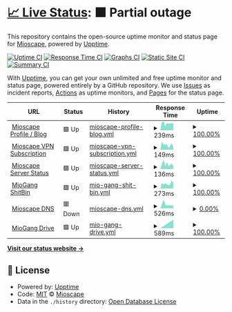 # [📈 Live Status](https://status.mioscape.my.id): <!--live status--> **🟧 Partial outage**

This repository contains the open-source uptime monitor and status page for [Mioscape](https://mioscape.my.id), powered by [Upptime](https://github.com/upptime/upptime).

[![Uptime CI](https://github.com/mioscape/mioscape-uptime-status/workflows/Uptime%20CI/badge.svg)](https://github.com/mioscape/mioscape-uptime-status/actions?query=workflow%3A%22Uptime+CI%22)
[![Response Time CI](https://github.com/mioscape/mioscape-uptime-status/workflows/Response%20Time%20CI/badge.svg)](https://github.com/mioscape/mioscape-uptime-status/actions?query=workflow%3A%22Response+Time+CI%22)
[![Graphs CI](https://github.com/mioscape/mioscape-uptime-status/workflows/Graphs%20CI/badge.svg)](https://github.com/mioscape/mioscape-uptime-status/actions?query=workflow%3A%22Graphs+CI%22)
[![Static Site CI](https://github.com/mioscape/mioscape-uptime-status/workflows/Static%20Site%20CI/badge.svg)](https://github.com/mioscape/mioscape-uptime-status/actions?query=workflow%3A%22Static+Site+CI%22)
[![Summary CI](https://github.com/mioscape/mioscape-uptime-status/workflows/Summary%20CI/badge.svg)](https://github.com/mioscape/mioscape-uptime-status/actions?query=workflow%3A%22Summary+CI%22)

With [Upptime](https://upptime.js.org), you can get your own unlimited and free uptime monitor and status page, powered entirely by a GitHub repository. We use [Issues](https://github.com/mioscape/mioscape-uptime-status/issues) as incident reports, [Actions](https://github.com/mioscape/mioscape-uptime-status/actions) as uptime monitors, and [Pages](https://status.mioscape.cf) for the status page.

<!--start: status pages-->
<!-- This summary is generated by Upptime (https://github.com/upptime/upptime) -->
<!-- Do not edit this manually, your changes will be overwritten -->
<!-- prettier-ignore -->
| URL | Status | History | Response Time | Uptime |
| --- | ------ | ------- | ------------- | ------ |
| <img alt="" src="https://favicons.githubusercontent.com/ihyafauzi.my.id" height="13"> [Mioscape Profile / Blog](https://ihyafauzi.my.id/) | 🟩 Up | [mioscape-profile-blog.yml](https://github.com/mioscape/mioscape-uptime-status/commits/HEAD/history/mioscape-profile-blog.yml) | <details><summary><img alt="Response time graph" src="./graphs/mioscape-profile-blog/response-time-week.png" height="20"> 239ms</summary><br><a href="https://status.mioscape.me/history/mioscape-profile-blog"><img alt="Response time 199" src="https://img.shields.io/endpoint?url=https%3A%2F%2Fraw.githubusercontent.com%2Fmioscape%2Fmioscape-uptime-status%2FHEAD%2Fapi%2Fmioscape-profile-blog%2Fresponse-time.json"></a><br><a href="https://status.mioscape.me/history/mioscape-profile-blog"><img alt="24-hour response time 238" src="https://img.shields.io/endpoint?url=https%3A%2F%2Fraw.githubusercontent.com%2Fmioscape%2Fmioscape-uptime-status%2FHEAD%2Fapi%2Fmioscape-profile-blog%2Fresponse-time-day.json"></a><br><a href="https://status.mioscape.me/history/mioscape-profile-blog"><img alt="7-day response time 239" src="https://img.shields.io/endpoint?url=https%3A%2F%2Fraw.githubusercontent.com%2Fmioscape%2Fmioscape-uptime-status%2FHEAD%2Fapi%2Fmioscape-profile-blog%2Fresponse-time-week.json"></a><br><a href="https://status.mioscape.me/history/mioscape-profile-blog"><img alt="30-day response time 214" src="https://img.shields.io/endpoint?url=https%3A%2F%2Fraw.githubusercontent.com%2Fmioscape%2Fmioscape-uptime-status%2FHEAD%2Fapi%2Fmioscape-profile-blog%2Fresponse-time-month.json"></a><br><a href="https://status.mioscape.me/history/mioscape-profile-blog"><img alt="1-year response time 199" src="https://img.shields.io/endpoint?url=https%3A%2F%2Fraw.githubusercontent.com%2Fmioscape%2Fmioscape-uptime-status%2FHEAD%2Fapi%2Fmioscape-profile-blog%2Fresponse-time-year.json"></a></details> | <details><summary><a href="https://status.mioscape.me/history/mioscape-profile-blog">100.00%</a></summary><a href="https://status.mioscape.me/history/mioscape-profile-blog"><img alt="All-time uptime 87.95%" src="https://img.shields.io/endpoint?url=https%3A%2F%2Fraw.githubusercontent.com%2Fmioscape%2Fmioscape-uptime-status%2FHEAD%2Fapi%2Fmioscape-profile-blog%2Fuptime.json"></a><br><a href="https://status.mioscape.me/history/mioscape-profile-blog"><img alt="24-hour uptime 100.00%" src="https://img.shields.io/endpoint?url=https%3A%2F%2Fraw.githubusercontent.com%2Fmioscape%2Fmioscape-uptime-status%2FHEAD%2Fapi%2Fmioscape-profile-blog%2Fuptime-day.json"></a><br><a href="https://status.mioscape.me/history/mioscape-profile-blog"><img alt="7-day uptime 100.00%" src="https://img.shields.io/endpoint?url=https%3A%2F%2Fraw.githubusercontent.com%2Fmioscape%2Fmioscape-uptime-status%2FHEAD%2Fapi%2Fmioscape-profile-blog%2Fuptime-week.json"></a><br><a href="https://status.mioscape.me/history/mioscape-profile-blog"><img alt="30-day uptime 100.00%" src="https://img.shields.io/endpoint?url=https%3A%2F%2Fraw.githubusercontent.com%2Fmioscape%2Fmioscape-uptime-status%2FHEAD%2Fapi%2Fmioscape-profile-blog%2Fuptime-month.json"></a><br><a href="https://status.mioscape.me/history/mioscape-profile-blog"><img alt="1-year uptime 87.95%" src="https://img.shields.io/endpoint?url=https%3A%2F%2Fraw.githubusercontent.com%2Fmioscape%2Fmioscape-uptime-status%2FHEAD%2Fapi%2Fmioscape-profile-blog%2Fuptime-year.json"></a></details>
| <img alt="" src="https://favicons.githubusercontent.com/subscription.mioscape.me" height="13"> [Mioscape VPN Subscription](https://subscription.mioscape.me/) | 🟩 Up | [mioscape-vpn-subscription.yml](https://github.com/mioscape/mioscape-uptime-status/commits/HEAD/history/mioscape-vpn-subscription.yml) | <details><summary><img alt="Response time graph" src="./graphs/mioscape-vpn-subscription/response-time-week.png" height="20"> 149ms</summary><br><a href="https://status.mioscape.me/history/mioscape-vpn-subscription"><img alt="Response time 191" src="https://img.shields.io/endpoint?url=https%3A%2F%2Fraw.githubusercontent.com%2Fmioscape%2Fmioscape-uptime-status%2FHEAD%2Fapi%2Fmioscape-vpn-subscription%2Fresponse-time.json"></a><br><a href="https://status.mioscape.me/history/mioscape-vpn-subscription"><img alt="24-hour response time 120" src="https://img.shields.io/endpoint?url=https%3A%2F%2Fraw.githubusercontent.com%2Fmioscape%2Fmioscape-uptime-status%2FHEAD%2Fapi%2Fmioscape-vpn-subscription%2Fresponse-time-day.json"></a><br><a href="https://status.mioscape.me/history/mioscape-vpn-subscription"><img alt="7-day response time 149" src="https://img.shields.io/endpoint?url=https%3A%2F%2Fraw.githubusercontent.com%2Fmioscape%2Fmioscape-uptime-status%2FHEAD%2Fapi%2Fmioscape-vpn-subscription%2Fresponse-time-week.json"></a><br><a href="https://status.mioscape.me/history/mioscape-vpn-subscription"><img alt="30-day response time 154" src="https://img.shields.io/endpoint?url=https%3A%2F%2Fraw.githubusercontent.com%2Fmioscape%2Fmioscape-uptime-status%2FHEAD%2Fapi%2Fmioscape-vpn-subscription%2Fresponse-time-month.json"></a><br><a href="https://status.mioscape.me/history/mioscape-vpn-subscription"><img alt="1-year response time 182" src="https://img.shields.io/endpoint?url=https%3A%2F%2Fraw.githubusercontent.com%2Fmioscape%2Fmioscape-uptime-status%2FHEAD%2Fapi%2Fmioscape-vpn-subscription%2Fresponse-time-year.json"></a></details> | <details><summary><a href="https://status.mioscape.me/history/mioscape-vpn-subscription">100.00%</a></summary><a href="https://status.mioscape.me/history/mioscape-vpn-subscription"><img alt="All-time uptime 99.95%" src="https://img.shields.io/endpoint?url=https%3A%2F%2Fraw.githubusercontent.com%2Fmioscape%2Fmioscape-uptime-status%2FHEAD%2Fapi%2Fmioscape-vpn-subscription%2Fuptime.json"></a><br><a href="https://status.mioscape.me/history/mioscape-vpn-subscription"><img alt="24-hour uptime 100.00%" src="https://img.shields.io/endpoint?url=https%3A%2F%2Fraw.githubusercontent.com%2Fmioscape%2Fmioscape-uptime-status%2FHEAD%2Fapi%2Fmioscape-vpn-subscription%2Fuptime-day.json"></a><br><a href="https://status.mioscape.me/history/mioscape-vpn-subscription"><img alt="7-day uptime 100.00%" src="https://img.shields.io/endpoint?url=https%3A%2F%2Fraw.githubusercontent.com%2Fmioscape%2Fmioscape-uptime-status%2FHEAD%2Fapi%2Fmioscape-vpn-subscription%2Fuptime-week.json"></a><br><a href="https://status.mioscape.me/history/mioscape-vpn-subscription"><img alt="30-day uptime 100.00%" src="https://img.shields.io/endpoint?url=https%3A%2F%2Fraw.githubusercontent.com%2Fmioscape%2Fmioscape-uptime-status%2FHEAD%2Fapi%2Fmioscape-vpn-subscription%2Fuptime-month.json"></a><br><a href="https://status.mioscape.me/history/mioscape-vpn-subscription"><img alt="1-year uptime 99.95%" src="https://img.shields.io/endpoint?url=https%3A%2F%2Fraw.githubusercontent.com%2Fmioscape%2Fmioscape-uptime-status%2FHEAD%2Fapi%2Fmioscape-vpn-subscription%2Fuptime-year.json"></a></details>
| <img alt="" src="https://favicons.githubusercontent.com/status.mioscape.me" height="13"> [Mioscape Server Status](https://status.mioscape.me/) | 🟩 Up | [mioscape-server-status.yml](https://github.com/mioscape/mioscape-uptime-status/commits/HEAD/history/mioscape-server-status.yml) | <details><summary><img alt="Response time graph" src="./graphs/mioscape-server-status/response-time-week.png" height="20"> 136ms</summary><br><a href="https://status.mioscape.me/history/mioscape-server-status"><img alt="Response time 135" src="https://img.shields.io/endpoint?url=https%3A%2F%2Fraw.githubusercontent.com%2Fmioscape%2Fmioscape-uptime-status%2FHEAD%2Fapi%2Fmioscape-server-status%2Fresponse-time.json"></a><br><a href="https://status.mioscape.me/history/mioscape-server-status"><img alt="24-hour response time 111" src="https://img.shields.io/endpoint?url=https%3A%2F%2Fraw.githubusercontent.com%2Fmioscape%2Fmioscape-uptime-status%2FHEAD%2Fapi%2Fmioscape-server-status%2Fresponse-time-day.json"></a><br><a href="https://status.mioscape.me/history/mioscape-server-status"><img alt="7-day response time 136" src="https://img.shields.io/endpoint?url=https%3A%2F%2Fraw.githubusercontent.com%2Fmioscape%2Fmioscape-uptime-status%2FHEAD%2Fapi%2Fmioscape-server-status%2Fresponse-time-week.json"></a><br><a href="https://status.mioscape.me/history/mioscape-server-status"><img alt="30-day response time 147" src="https://img.shields.io/endpoint?url=https%3A%2F%2Fraw.githubusercontent.com%2Fmioscape%2Fmioscape-uptime-status%2FHEAD%2Fapi%2Fmioscape-server-status%2Fresponse-time-month.json"></a><br><a href="https://status.mioscape.me/history/mioscape-server-status"><img alt="1-year response time 130" src="https://img.shields.io/endpoint?url=https%3A%2F%2Fraw.githubusercontent.com%2Fmioscape%2Fmioscape-uptime-status%2FHEAD%2Fapi%2Fmioscape-server-status%2Fresponse-time-year.json"></a></details> | <details><summary><a href="https://status.mioscape.me/history/mioscape-server-status">100.00%</a></summary><a href="https://status.mioscape.me/history/mioscape-server-status"><img alt="All-time uptime 99.72%" src="https://img.shields.io/endpoint?url=https%3A%2F%2Fraw.githubusercontent.com%2Fmioscape%2Fmioscape-uptime-status%2FHEAD%2Fapi%2Fmioscape-server-status%2Fuptime.json"></a><br><a href="https://status.mioscape.me/history/mioscape-server-status"><img alt="24-hour uptime 100.00%" src="https://img.shields.io/endpoint?url=https%3A%2F%2Fraw.githubusercontent.com%2Fmioscape%2Fmioscape-uptime-status%2FHEAD%2Fapi%2Fmioscape-server-status%2Fuptime-day.json"></a><br><a href="https://status.mioscape.me/history/mioscape-server-status"><img alt="7-day uptime 100.00%" src="https://img.shields.io/endpoint?url=https%3A%2F%2Fraw.githubusercontent.com%2Fmioscape%2Fmioscape-uptime-status%2FHEAD%2Fapi%2Fmioscape-server-status%2Fuptime-week.json"></a><br><a href="https://status.mioscape.me/history/mioscape-server-status"><img alt="30-day uptime 100.00%" src="https://img.shields.io/endpoint?url=https%3A%2F%2Fraw.githubusercontent.com%2Fmioscape%2Fmioscape-uptime-status%2FHEAD%2Fapi%2Fmioscape-server-status%2Fuptime-month.json"></a><br><a href="https://status.mioscape.me/history/mioscape-server-status"><img alt="1-year uptime 99.69%" src="https://img.shields.io/endpoint?url=https%3A%2F%2Fraw.githubusercontent.com%2Fmioscape%2Fmioscape-uptime-status%2FHEAD%2Fapi%2Fmioscape-server-status%2Fuptime-year.json"></a></details>
| <img alt="" src="https://favicons.githubusercontent.com/shitbin.miogang.tech" height="13"> [MioGang ShitBin](https://shitbin.miogang.tech/) | 🟩 Up | [mio-gang-shit-bin.yml](https://github.com/mioscape/mioscape-uptime-status/commits/HEAD/history/mio-gang-shit-bin.yml) | <details><summary><img alt="Response time graph" src="./graphs/mio-gang-shit-bin/response-time-week.png" height="20"> 273ms</summary><br><a href="https://status.mioscape.me/history/mio-gang-shit-bin"><img alt="Response time 344" src="https://img.shields.io/endpoint?url=https%3A%2F%2Fraw.githubusercontent.com%2Fmioscape%2Fmioscape-uptime-status%2FHEAD%2Fapi%2Fmio-gang-shit-bin%2Fresponse-time.json"></a><br><a href="https://status.mioscape.me/history/mio-gang-shit-bin"><img alt="24-hour response time 318" src="https://img.shields.io/endpoint?url=https%3A%2F%2Fraw.githubusercontent.com%2Fmioscape%2Fmioscape-uptime-status%2FHEAD%2Fapi%2Fmio-gang-shit-bin%2Fresponse-time-day.json"></a><br><a href="https://status.mioscape.me/history/mio-gang-shit-bin"><img alt="7-day response time 273" src="https://img.shields.io/endpoint?url=https%3A%2F%2Fraw.githubusercontent.com%2Fmioscape%2Fmioscape-uptime-status%2FHEAD%2Fapi%2Fmio-gang-shit-bin%2Fresponse-time-week.json"></a><br><a href="https://status.mioscape.me/history/mio-gang-shit-bin"><img alt="30-day response time 312" src="https://img.shields.io/endpoint?url=https%3A%2F%2Fraw.githubusercontent.com%2Fmioscape%2Fmioscape-uptime-status%2FHEAD%2Fapi%2Fmio-gang-shit-bin%2Fresponse-time-month.json"></a><br><a href="https://status.mioscape.me/history/mio-gang-shit-bin"><img alt="1-year response time 344" src="https://img.shields.io/endpoint?url=https%3A%2F%2Fraw.githubusercontent.com%2Fmioscape%2Fmioscape-uptime-status%2FHEAD%2Fapi%2Fmio-gang-shit-bin%2Fresponse-time-year.json"></a></details> | <details><summary><a href="https://status.mioscape.me/history/mio-gang-shit-bin">100.00%</a></summary><a href="https://status.mioscape.me/history/mio-gang-shit-bin"><img alt="All-time uptime 99.92%" src="https://img.shields.io/endpoint?url=https%3A%2F%2Fraw.githubusercontent.com%2Fmioscape%2Fmioscape-uptime-status%2FHEAD%2Fapi%2Fmio-gang-shit-bin%2Fuptime.json"></a><br><a href="https://status.mioscape.me/history/mio-gang-shit-bin"><img alt="24-hour uptime 100.00%" src="https://img.shields.io/endpoint?url=https%3A%2F%2Fraw.githubusercontent.com%2Fmioscape%2Fmioscape-uptime-status%2FHEAD%2Fapi%2Fmio-gang-shit-bin%2Fuptime-day.json"></a><br><a href="https://status.mioscape.me/history/mio-gang-shit-bin"><img alt="7-day uptime 100.00%" src="https://img.shields.io/endpoint?url=https%3A%2F%2Fraw.githubusercontent.com%2Fmioscape%2Fmioscape-uptime-status%2FHEAD%2Fapi%2Fmio-gang-shit-bin%2Fuptime-week.json"></a><br><a href="https://status.mioscape.me/history/mio-gang-shit-bin"><img alt="30-day uptime 100.00%" src="https://img.shields.io/endpoint?url=https%3A%2F%2Fraw.githubusercontent.com%2Fmioscape%2Fmioscape-uptime-status%2FHEAD%2Fapi%2Fmio-gang-shit-bin%2Fuptime-month.json"></a><br><a href="https://status.mioscape.me/history/mio-gang-shit-bin"><img alt="1-year uptime 99.92%" src="https://img.shields.io/endpoint?url=https%3A%2F%2Fraw.githubusercontent.com%2Fmioscape%2Fmioscape-uptime-status%2FHEAD%2Fapi%2Fmio-gang-shit-bin%2Fuptime-year.json"></a></details>
| <img alt="" src="https://favicons.githubusercontent.com/null" height="13"> [Mioscape DNS](f71c9b.dns.nextdns.io) | 🟥 Down | [mioscape-dns.yml](https://github.com/mioscape/mioscape-uptime-status/commits/HEAD/history/mioscape-dns.yml) | <details><summary><img alt="Response time graph" src="./graphs/mioscape-dns/response-time-week.png" height="20"> 526ms</summary><br><a href="https://status.mioscape.me/history/mioscape-dns"><img alt="Response time 695" src="https://img.shields.io/endpoint?url=https%3A%2F%2Fraw.githubusercontent.com%2Fmioscape%2Fmioscape-uptime-status%2FHEAD%2Fapi%2Fmioscape-dns%2Fresponse-time.json"></a><br><a href="https://status.mioscape.me/history/mioscape-dns"><img alt="24-hour response time 411" src="https://img.shields.io/endpoint?url=https%3A%2F%2Fraw.githubusercontent.com%2Fmioscape%2Fmioscape-uptime-status%2FHEAD%2Fapi%2Fmioscape-dns%2Fresponse-time-day.json"></a><br><a href="https://status.mioscape.me/history/mioscape-dns"><img alt="7-day response time 526" src="https://img.shields.io/endpoint?url=https%3A%2F%2Fraw.githubusercontent.com%2Fmioscape%2Fmioscape-uptime-status%2FHEAD%2Fapi%2Fmioscape-dns%2Fresponse-time-week.json"></a><br><a href="https://status.mioscape.me/history/mioscape-dns"><img alt="30-day response time 703" src="https://img.shields.io/endpoint?url=https%3A%2F%2Fraw.githubusercontent.com%2Fmioscape%2Fmioscape-uptime-status%2FHEAD%2Fapi%2Fmioscape-dns%2Fresponse-time-month.json"></a><br><a href="https://status.mioscape.me/history/mioscape-dns"><img alt="1-year response time 695" src="https://img.shields.io/endpoint?url=https%3A%2F%2Fraw.githubusercontent.com%2Fmioscape%2Fmioscape-uptime-status%2FHEAD%2Fapi%2Fmioscape-dns%2Fresponse-time-year.json"></a></details> | <details><summary><a href="https://status.mioscape.me/history/mioscape-dns">0.00%</a></summary><a href="https://status.mioscape.me/history/mioscape-dns"><img alt="All-time uptime 0.00%" src="https://img.shields.io/endpoint?url=https%3A%2F%2Fraw.githubusercontent.com%2Fmioscape%2Fmioscape-uptime-status%2FHEAD%2Fapi%2Fmioscape-dns%2Fuptime.json"></a><br><a href="https://status.mioscape.me/history/mioscape-dns"><img alt="24-hour uptime 0.00%" src="https://img.shields.io/endpoint?url=https%3A%2F%2Fraw.githubusercontent.com%2Fmioscape%2Fmioscape-uptime-status%2FHEAD%2Fapi%2Fmioscape-dns%2Fuptime-day.json"></a><br><a href="https://status.mioscape.me/history/mioscape-dns"><img alt="7-day uptime 0.00%" src="https://img.shields.io/endpoint?url=https%3A%2F%2Fraw.githubusercontent.com%2Fmioscape%2Fmioscape-uptime-status%2FHEAD%2Fapi%2Fmioscape-dns%2Fuptime-week.json"></a><br><a href="https://status.mioscape.me/history/mioscape-dns"><img alt="30-day uptime 0.00%" src="https://img.shields.io/endpoint?url=https%3A%2F%2Fraw.githubusercontent.com%2Fmioscape%2Fmioscape-uptime-status%2FHEAD%2Fapi%2Fmioscape-dns%2Fuptime-month.json"></a><br><a href="https://status.mioscape.me/history/mioscape-dns"><img alt="1-year uptime 0.00%" src="https://img.shields.io/endpoint?url=https%3A%2F%2Fraw.githubusercontent.com%2Fmioscape%2Fmioscape-uptime-status%2FHEAD%2Fapi%2Fmioscape-dns%2Fuptime-year.json"></a></details>
| <img alt="" src="https://favicons.githubusercontent.com/drive.ihyafauzi.my.id" height="13"> [MioGang Drive](https://drive.ihyafauzi.my.id/) | 🟩 Up | [mio-gang-drive.yml](https://github.com/mioscape/mioscape-uptime-status/commits/HEAD/history/mio-gang-drive.yml) | <details><summary><img alt="Response time graph" src="./graphs/mio-gang-drive/response-time-week.png" height="20"> 589ms</summary><br><a href="https://status.mioscape.me/history/mio-gang-drive"><img alt="Response time 589" src="https://img.shields.io/endpoint?url=https%3A%2F%2Fraw.githubusercontent.com%2Fmioscape%2Fmioscape-uptime-status%2FHEAD%2Fapi%2Fmio-gang-drive%2Fresponse-time.json"></a><br><a href="https://status.mioscape.me/history/mio-gang-drive"><img alt="24-hour response time 589" src="https://img.shields.io/endpoint?url=https%3A%2F%2Fraw.githubusercontent.com%2Fmioscape%2Fmioscape-uptime-status%2FHEAD%2Fapi%2Fmio-gang-drive%2Fresponse-time-day.json"></a><br><a href="https://status.mioscape.me/history/mio-gang-drive"><img alt="7-day response time 589" src="https://img.shields.io/endpoint?url=https%3A%2F%2Fraw.githubusercontent.com%2Fmioscape%2Fmioscape-uptime-status%2FHEAD%2Fapi%2Fmio-gang-drive%2Fresponse-time-week.json"></a><br><a href="https://status.mioscape.me/history/mio-gang-drive"><img alt="30-day response time 589" src="https://img.shields.io/endpoint?url=https%3A%2F%2Fraw.githubusercontent.com%2Fmioscape%2Fmioscape-uptime-status%2FHEAD%2Fapi%2Fmio-gang-drive%2Fresponse-time-month.json"></a><br><a href="https://status.mioscape.me/history/mio-gang-drive"><img alt="1-year response time 589" src="https://img.shields.io/endpoint?url=https%3A%2F%2Fraw.githubusercontent.com%2Fmioscape%2Fmioscape-uptime-status%2FHEAD%2Fapi%2Fmio-gang-drive%2Fresponse-time-year.json"></a></details> | <details><summary><a href="https://status.mioscape.me/history/mio-gang-drive">100.00%</a></summary><a href="https://status.mioscape.me/history/mio-gang-drive"><img alt="All-time uptime 100.00%" src="https://img.shields.io/endpoint?url=https%3A%2F%2Fraw.githubusercontent.com%2Fmioscape%2Fmioscape-uptime-status%2FHEAD%2Fapi%2Fmio-gang-drive%2Fuptime.json"></a><br><a href="https://status.mioscape.me/history/mio-gang-drive"><img alt="24-hour uptime 100.00%" src="https://img.shields.io/endpoint?url=https%3A%2F%2Fraw.githubusercontent.com%2Fmioscape%2Fmioscape-uptime-status%2FHEAD%2Fapi%2Fmio-gang-drive%2Fuptime-day.json"></a><br><a href="https://status.mioscape.me/history/mio-gang-drive"><img alt="7-day uptime 100.00%" src="https://img.shields.io/endpoint?url=https%3A%2F%2Fraw.githubusercontent.com%2Fmioscape%2Fmioscape-uptime-status%2FHEAD%2Fapi%2Fmio-gang-drive%2Fuptime-week.json"></a><br><a href="https://status.mioscape.me/history/mio-gang-drive"><img alt="30-day uptime 100.00%" src="https://img.shields.io/endpoint?url=https%3A%2F%2Fraw.githubusercontent.com%2Fmioscape%2Fmioscape-uptime-status%2FHEAD%2Fapi%2Fmio-gang-drive%2Fuptime-month.json"></a><br><a href="https://status.mioscape.me/history/mio-gang-drive"><img alt="1-year uptime 100.00%" src="https://img.shields.io/endpoint?url=https%3A%2F%2Fraw.githubusercontent.com%2Fmioscape%2Fmioscape-uptime-status%2FHEAD%2Fapi%2Fmio-gang-drive%2Fuptime-year.json"></a></details>

<!--end: status pages-->

[**Visit our status website →**](https://status.mioscape.my.id)

## 📄 License

- Powered by: [Upptime](https://github.com/upptime/upptime)
- Code: [MIT](./LICENSE) © [Mioscape](https://mioscape.my.id)
- Data in the `./history` directory: [Open Database License](https://opendatacommons.org/licenses/odbl/1-0/)
